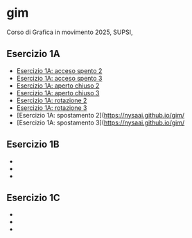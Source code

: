 # gim
Corso di Grafica in movimento 2025, SUPSI,

## Esercizio 1A
- [Esercizio 1A: acceso spento 2](https://nysaai.github.io/gim/esercizio_1A/acceso_spento_2.html)
- [Esercizio 1A: acceso spento 3](https://nysaai.github.io/gim/esercizio_1A/acceso_spento_3.html)
- [Esercizio 1A: aperto chiuso 2](https://nysaai.github.io/gim/esercizio_1A/aperto_chiuso_2.html)
- [Esercizio 1A: aperto chiuso 3](https://nysaai.github.io/gim/esercizio_1A/aperto_chiuso_3.html)
- [Esercizio 1A: rotazione 2](https://nysaai.github.io/gim/esercizio_1A/rotazione_2.html)
- [Esercizio 1A: rotazione 3](https://nysaai.github.io/gim/esercizio_1A/rotazione_3.html)
- [Esercizio 1A: spostamento 2](https://nysaai.github.io/gim/
- [Esercizio 1A: spostamento 3](https://nysaai.github.io/gim/



## Esercizio 1B
- 
-
-


## Esercizio 1C
-
-
-